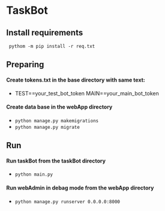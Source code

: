 # TaskBot

## Install requirements

<code> pythom -m pip install -r req.txt </code>


## Preparing

#### Create tokens.txt in the base directory with same text:
<ul>
    <li>
    TEST==your_test_bot_token
    MAIN==your_main_bot_token
    </li>      
</ul>

#### Create data base in the webApp directory
<ul>
    <li><code>python manage.py makemigrations</code></li>
    <li><code>python manage.py migrate</code></li>
</ul>


## Run

#### Run taskBot from the taskBot directory
<ul>
    <li><code>python main.py</code></li>
</ul>

#### Run webAdmin in debag mode from the webApp directory
<ul>
    <li><code>python manage.py runserver 0.0.0.0:8000</code></li>
</ul>

